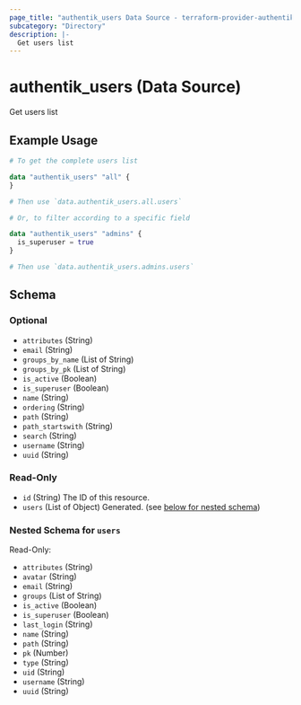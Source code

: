 ```yaml
---
page_title: "authentik_users Data Source - terraform-provider-authentik"
subcategory: "Directory"
description: |-
  Get users list
---
```


# authentik_users (Data Source)

Get users list

## Example Usage

```terraform
# To get the complete users list

data "authentik_users" "all" {
}

# Then use `data.authentik_users.all.users`

# Or, to filter according to a specific field

data "authentik_users" "admins" {
  is_superuser = true
}

# Then use `data.authentik_users.admins.users`
```

<!-- schema generated by tfplugindocs -->
## Schema

### Optional

- `attributes` (String)
- `email` (String)
- `groups_by_name` (List of String)
- `groups_by_pk` (List of String)
- `is_active` (Boolean)
- `is_superuser` (Boolean)
- `name` (String)
- `ordering` (String)
- `path` (String)
- `path_startswith` (String)
- `search` (String)
- `username` (String)
- `uuid` (String)

### Read-Only

- `id` (String) The ID of this resource.
- `users` (List of Object) Generated. (see [below for nested schema](#nestedatt--users))

<a id="nestedatt--users"></a>
### Nested Schema for `users`

Read-Only:

- `attributes` (String)
- `avatar` (String)
- `email` (String)
- `groups` (List of String)
- `is_active` (Boolean)
- `is_superuser` (Boolean)
- `last_login` (String)
- `name` (String)
- `path` (String)
- `pk` (Number)
- `type` (String)
- `uid` (String)
- `username` (String)
- `uuid` (String)


